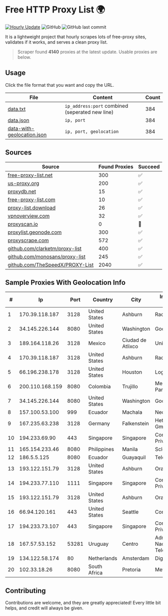 
# Free HTTP Proxy List 🌍

[![Hourly Update](https://github.com/mertguvencli/http-proxy-list/actions/workflows/main.yml/badge.svg?branch=main)](https://github.com/mertguvencli/http-proxy-list/actions/workflows/main.yml)
![GitHub](https://img.shields.io/github/license/mertguvencli/http-proxy-list)
![GitHub last commit](https://img.shields.io/github/last-commit/mertguvencli/http-proxy-list)

It is a lightweight project that hourly scrapes lots of free-proxy sites, validates if it works, and serves a clean proxy list.


> Scraper found **4140** proxies at the latest update. Usable proxies are below.

## Usage

Click the file format that you want and copy the URL.


|File|Content|Count|
|----|-------|-----|
|[data.txt](https://raw.githubusercontent.com/mertguvencli/http-proxy-list/main/proxy-list/data.txt)|`ip_address:port` combined (seperated new line)|384|
|[data.json](https://raw.githubusercontent.com/mertguvencli/http-proxy-list/main/proxy-list/data.json)|`ip, port`|384|
|[data-with-geolocation.json](https://raw.githubusercontent.com/mertguvencli/http-proxy-list/main/proxy-list/data-with-geolocation.json)|`ip, port, geolocation`|384|

## Sources

|Source|Found Proxies|Succeed|
|------|-------------|-------|
|[free-proxy-list.net](https://free-proxy-list.net)|300|✅|
|[us-proxy.org](https://www.us-proxy.org)|200|✅|
|[proxydb.net](http://proxydb.net)|15|✅|
|[free-proxy-list.com](https://free-proxy-list.com/?page=&port=&type%5B%5D=http&type%5B%5D=https&up_time=0&search=Search)|10|✅|
|[proxy-list.download](https://www.proxy-list.download/HTTP)|26|✅|
|[vpnoverview.com](https://vpnoverview.com/privacy/anonymous-browsing/free-proxy-servers)|32|✅|
|[proxyscan.io](https://www.proxyscan.io)|0|🚫|
|[proxylist.geonode.com](https://proxylist.geonode.com/api/proxy-list?limit=300&page=1&sort_by=lastChecked&sort_type=desc&protocols=http,https)|300|✅|
|[proxyscrape.com](https://api.proxyscrape.com/v2/?request=displayproxies&protocol=http&timeout=10000&country=all&ssl=all&anonymity=all)|572|✅|
|[github.com/clarketm/proxy-list](https://raw.githubusercontent.com/clarketm/proxy-list/master/proxy-list-raw.txt)|400|✅|
|[github.com/monosans/proxy-list](https://raw.githubusercontent.com/monosans/proxy-list/main/proxies/http.txt)|245|✅|
|[github.com/TheSpeedX/PROXY-List](https://raw.githubusercontent.com/TheSpeedX/PROXY-List/master/http.txt)|2040|✅|


## Sample Proxies With Geolocation Info

|#|Ip|Port|Country|City|Internet Service Provider|
|-|--|----|-------|----|-------------------------|
|1|170.39.118.187|3128|United States|Ashburn|Rackdog, LLC|
|2|34.145.226.144|8080|United States|Washington|Google LLC|
|3|189.164.118.26|3128|Mexico|Ciudad de Atlixco|Uninet S.A. de C.V|
|4|170.39.118.187|3128|United States|Ashburn|Rackdog, LLC|
|5|66.196.238.178|3128|United States|Houston|Logix|
|6|200.110.168.159|8080|Colombia|Trujillo|Media Commerce Partners S.A|
|7|34.145.226.144|8080|United States|Washington|Google LLC|
|8|157.100.53.100|999|Ecuador|Machala|Nedetel S.A.|
|9|167.235.63.238|3128|Germany|Falkenstein|Hetzner Online GmbH|
|10|194.233.69.90|443|Singapore|Singapore|Contabo Asia Private Limited|
|11|165.154.233.46|8080|Philippines|Manila|Scloud Pte Ltd|
|12|186.5.5.125|8080|Ecuador|Guayaquil|Telconet S.A|
|13|193.122.151.79|3128|United States|Ashburn|Oracle Corporation|
|14|194.233.77.110|1111|Singapore|Singapore|Contabo Asia Private Limited|
|15|193.122.151.79|3128|United States|Ashburn|Oracle Corporation|
|16|66.94.120.161|443|United States|Seattle|Contabo Inc.|
|17|194.233.73.107|443|Singapore|Singapore|Contabo Asia Private Limited|
|18|167.57.53.152|53281|Uruguay|Centro|Administracion Nacional de Telecomunicaciones|
|19|134.122.58.174|80|Netherlands|Amsterdam|DigitalOcean, LLC|
|20|102.33.18.26|8080|South Africa|Pretoria|Metrofibre Networx|



## Contributing

Contributions are welcome, and they are greatly appreciated! Every
little bit helps, and credit will always be given.

